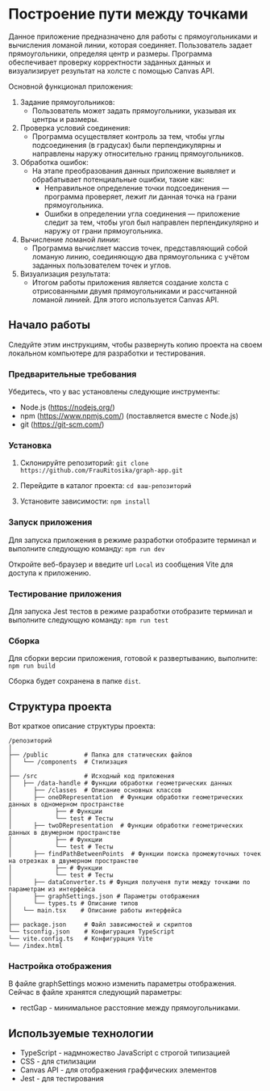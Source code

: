 # Построение пути между точками

Данное приложение предназначено для работы с прямоугольниками и вычисления ломаной линии, которая соединяет. Пользователь задает прямоугольники, определяя центр и размеры. Программа обеспечивает проверку корректности заданных данных и визуализирует результат на холсте с помощью Canvas API.

Основной функционал приложения:
1. Задание прямоугольников:
   - Пользователь может задать прямоугольники, указывая их центры и размеры. 
2. Проверка условий соединения:
   - Программа осуществляет контроль за тем, чтобы углы подсоединения (в градусах) были перпендикулярны и направлены наружу относительно границ прямоугольников. 
3. Обработка ошибок:
   - На этапе преобразования данных приложение выявляет и обрабатывает потенциальные ошибки, такие как:
     - Неправильное определение точки подсоединения — программа проверяет, лежит ли данная точка на грани прямоугольника.
     - Ошибки в определении угла соединения — приложение следит за тем, чтобы угол был направлен перпендикулярно и наружу от грани прямоугольника.
4. Вычисление ломаной линии:
   - Программа вычисляет массив точек, представляющий собой ломаную линию, соединяющую два прямоугольника с учётом заданных пользователем точек и углов.
5. Визуализация результата:
   - Итогом работы приложения является создание холста с отрисованными двумя прямоугольниками и рассчитанной ломаной линией. Для этого используется Canvas API.

## Начало работы

Следуйте этим инструкциям, чтобы развернуть копию проекта на своем локальном компьютере для разработки и тестирования.

### Предварительные требования

Убедитесь, что у вас установлены следующие инструменты:

- Node.js (https://nodejs.org/) 
- npm (https://www.npmjs.com/) (поставляется вместе с Node.js)
- git (https://git-scm.com/)

### Установка

1. Склонируйте репозиторий:
   `git clone https://github.com/FrauRitosika/graph-app.git`

2. Перейдите в каталог проекта:
   `cd ваш-репозиторий`

3. Установите зависимости:
   `npm install`
   
### Запуск приложения

Для запуска приложения в режиме разработки отобразите терминал и выполните следующую команду:
`npm run dev`

Откройте веб-браузер и введите url `Local` из сообщения Vite для доступа к приложению.

### Тестирование приложения

Для запуска Jest тестов в режиме разработки отобразите терминал и выполните следующую команду:
`npm run test`

### Сборка

Для сборки версии приложения, готовой к развертыванию, выполните:
`npm run build`

Сборка будет сохранена в папке `dist`.

## Структура проекта

Вот краткое описание структуры проекта:

```
/репозиторий
│
├── /public          # Папка для статических файлов
│   └── /components  # Стилизация 
│
├── /src             # Исходный код приложения
│   ├── /data-handle # Функции обработки геометрических данных
│      ├── /classes  # Описание основных классов
│      ├── oneDRepresentation  # Функции обработки геометрических данных в одномерном пространстве
│            ├── # Функции
│            └── test # Тесты
│      ├── twoDRepresentation  # Функции обработки геометрических данных в двумерном пространстве
│            ├── # Функции
│            └── test # Тесты
│      ├── findPathBetweenPoints  # Функции поиска промежуточных точек на отрезках в двумерном пространстве
│            ├── # Функции
│            └── test # Тесты
│      ├── dataConverter.ts # Фунция полученя пути между точками по параметрам из интерфейса
│      ├── graphSettings.json # Параметры отображения
│      └── types.ts # Описание типов
│   └── main.tsx    # Описание работы интерфейса
│
├── package.json     # Файл зависимостей и скриптов
└── tsconfig.json    # Конфигурация TypeScript
└── vite.config.ts   # Конфигурация Vite
└── /index.html 

```
### Настройка отображения 

В файле graphSettings можно изменить параметры отображения. Сейчас в файле хранятся следующий параметры:
- rectGap - минимальное расстояние между прямоугольниками.

## Используемые технологии

- TypeScript - надмножество JavaScript с строгой типизацией
- CSS - для стилизации
- Canvas API - для отображения граффических элементов
- Jest - для тестирования
